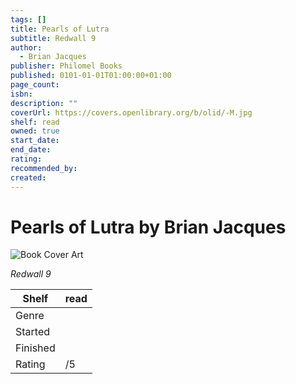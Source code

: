 ```yaml
---
tags: []
title: Pearls of Lutra
subtitle: Redwall 9
author:
  - Brian Jacques
publisher: Philomel Books
published: 0101-01-01T01:00:00+01:00
page_count:
isbn:
description: ""
coverUrl: https://covers.openlibrary.org/b/olid/-M.jpg
shelf: read
owned: true
start_date:
end_date:
rating:
recommended_by:
created:
---
```


# Pearls of Lutra by Brian Jacques

![Book Cover Art](https://covers.openlibrary.org/b/olid/-M.jpg)

_Redwall 9_

| Shelf | read |
| --- | --- |
| Genre |  |
| Started |  |
| Finished |  |
| Rating | /5 |

